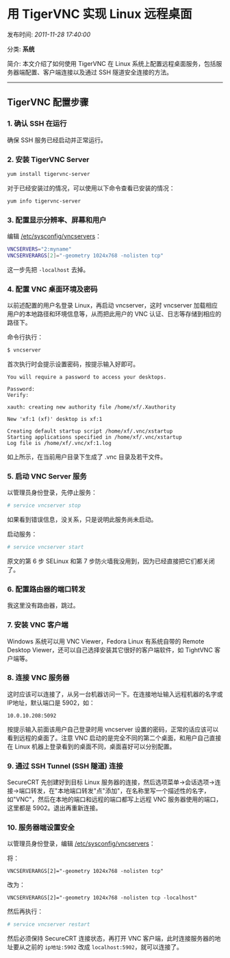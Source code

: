 # 用 TigerVNC 实现 Linux 远程桌面

发布时间: *2011-11-28 17:40:00*

分类: __系统__

简介: 本文介绍了如何使用 TigerVNC 在 Linux 系统上配置远程桌面服务，包括服务器端配置、客户端连接以及通过 SSH 隧道安全连接的方法。

---------

## TigerVNC 配置步骤

### 1. 确认 SSH 在运行

确保 SSH 服务已经启动并正常运行。

### 2. 安装 TigerVNC Server

```bash
yum install tigervnc-server
```

对于已经安装过的情况，可以使用以下命令查看已安装的情况：

```bash
yum info tigervnc-server
```

### 3. 配置显示分辨率、屏幕和用户

编辑 [/etc/sysconfig/vncservers](file:///etc/sysconfig/vncservers)：

```bash
VNCSERVERS="2:myname"
VNCSERVERARGS[2]="-geometry 1024x768 -nolisten tcp"
```

这一步先把 `-localhost` 去掉。

### 4. 配置 VNC 桌面环境及密码

以前述配置的用户名登录 Linux，再启动 vncserver，这时 vncserver 加载相应用户的本地路径和环境信息等，从而把此用户的 VNC 认证、日志等存储到相应的路径下。

命令行执行：

```bash
$ vncserver
```

首次执行时会提示设置密码，按提示输入好即可。

```
You will require a password to access your desktops.

Password:
Verify:

xauth: creating new authority file /home/xf/.Xauthority

New 'xf:1 (xf)' desktop is xf:1

Creating default startup script /home/xf/.vnc/xstartup
Starting applications specified in /home/xf/.vnc/xstartup
Log file is /home/xf/.vnc/xf:1.log
```

如上所示，在当前用户目录下生成了 .vnc 目录及若干文件。

### 5. 启动 VNC Server 服务

以管理员身份登录，先停止服务：

```bash
# service vncserver stop
```

如果看到错误信息，没关系，只是说明此服务尚未启动。

启动服务：

```bash
# service vncserver start
```

原文的第 6 步 SELinux 和第 7 步防火墙我没用到，因为已经直接把它们都关闭了。

### 6. 配置路由器的端口转发

我这里没有路由器，跳过。

### 7. 安装 VNC 客户端

Windows 系统可以用 VNC Viewer，Fedora Linux 有系统自带的 Remote Desktop Viewer，还可以自己选择安装其它很好的客户端软件，如 TightVNC 客户端等。

### 8. 连接 VNC 服务器

这时应该可以连接了，从另一台机器访问一下。在连接地址输入远程机器的名字或IP地址，默认端口是 5902，如：

```
10.0.10.208:5092
```

按提示输入前面该用户自己登录时用 vncserver 设置的密码，正常的话应该可以看到远程的桌面了。注意 VNC 启动的是完全不同的第二个桌面，和用户自己直接在 Linux 机器上登录看到的桌面不同，桌面喜好可以分别配置。

### 9. 通过 SSH Tunnel (SSH 隧道) 连接

SecureCRT 先创建好到目标 Linux 服务器的连接，然后选项菜单->会话选项->连接->端口转发，在"本地端口转发"点"添加"，在名称里写一个描述性的名字，如"VNC"，然后在本地的端口和远程的端口都写上远程 VNC 服务器使用的端口，这里都是 5902。退出再重新连接。

### 10. 服务器端设置安全

以管理员身份登录，编辑 [/etc/sysconfig/vncservers](file:///etc/sysconfig/vncservers)：

将：

```
VNCSERVERARGS[2]="-geometry 1024x768 -nolisten tcp"
```

改为：

```
VNCSERVERARGS[2]="-geometry 1024x768 -nolisten tcp -localhost"
```

然后再执行：

```bash
# service vncserver restart
```

然后必须保持 SecureCRT 连接状态，再打开 VNC 客户端，此时连接服务器的地址要从之前的 `ip地址:5902` 改成 `localhost:5902`，就可以连接了。